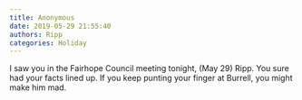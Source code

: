 ```yaml
---
title: Anonymous
date: 2019-05-29 21:55:40
authors: Ripp
categories: Holiday
---
```


 I saw you in the Fairhope Council meeting tonight, (May 29) Ripp.    You sure had your facts lined up.    If you keep punting your finger at Burrell, you might make him mad.